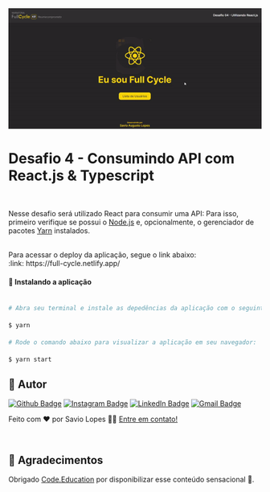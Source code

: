 <a href="https://full-cycle.netlify.app/" target="_blank">
  <img alt="fullcycle" title="fullcycle" src="./public/01.gif" width="600px" />
</a>
  
# Desafio 4 - Consumindo API com React.js & Typescript

<br>

Nesse desafio será utilizado React para consumir uma API:
Para isso, primeiro verifique se possui o [Node.js](https://nodejs.org/en/) e, opcionalmente, o gerenciador de pacotes [Yarn](https://yarnpkg.com) instalados.

<br>
Para acessar o deploy da aplicação, segue o link abaixo:<br>
:link: https://full-cycle.netlify.app/
<br>

#### 🧭 Instalando a aplicação

```bash

# Abra seu terminal e instale as depedências da aplicação com o seguinte comando:

$ yarn

# Rode o comando abaixo para visualizar a aplicação em seu navegador:

$ yarn start

```

## 🦸 Autor

[![Github Badge](https://img.shields.io/badge/-Github-373737?style=flat&logo=Github&logoColor=white)](https://github.com/savio-2-lopes)
[![Instagram Badge](https://img.shields.io/badge/-Instagram-8a3ab9?style=flat&logo=instagram&logoColor=white)](https://www.instagram.com/savioaugulopes/)
[![LinkedIn Badge](https://img.shields.io/badge/-LinkedIn-blue?style=flat&logo=linkedin&logoColor=white)](https://www.linkedin.com/in/savio-lopes/)
[![Gmail Badge](https://img.shields.io/badge/-Gmail-c14438?style=flat&logo=gmail&logoColor=white)](mailto:savio.dev.lopes@gmail.com)

Feito com ❤️ por Savio Lopes 👋🏽 [Entre em contato!](https://www.linkedin.com/in/savio-lopes/)

<br>

## 💙 Agradecimentos

Obrigado [Code.Education](https://code.education.com.br/) por disponibilizar esse conteúdo sensacional 🚀.
